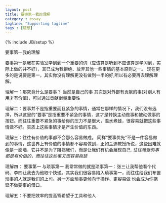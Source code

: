 ```yaml
---
layout: post
title: 要事第一我的理解
category : essay
tagline: "Supporting tagline"
tags : [随想]
---
```

{% include JB/setup %}

要事第一我的理解

要事第一是我在实验室学到到一个重要的词（应该算是听到不应该算是学习到，实际上做的并不好），其已成为我拒绝、放弃其他一些事情的基本原则之一。 现在更多的是说要是第一，其实你没有理解更没有做到一半的好,所以有必要再去理解理解。

理解一：那究竟什么是要事？ 当然是自己的事
其次是对外部有贡献的事(对别人有用才有价值)，可以通过贡献衡量重要性

理解二：要事并不是指重要而且紧急的事情，通常在那样的情况下，我们没有选择，所以这里的“要事”是指重要不紧急的事情，这才是转换主动做事和被动做事的按钮。而往往重要不紧急的事给你的压力不是很大，温水煮蛙，很容易就把这些事情做不好。实质上这些事情才是产生价值的东西。

理解三：往往有价值的事都不会那么容易做成。 同样“要事优先”不是一件容易做到的事情，这世界上有价值的事情都不容易做到，正如兰迪教授所说，这些困难就像是一面墙，它并不是为了阻挡我们，而是让我们有机会展现自己. *往往难做的事都是有价值的，而往往这些事又很容易拖延*

理解四： 要事第一 与琐事第一 
我常常做的就是琐事第一：张三让我帮他看个代码、李四让我去为他取个快递。其实我们很容易陷入琐事第一，而往往给我们布置琐事的人就是我们的上司。另一方面琐事更倾向于操作、更容易做  也会成为你拖延不做要事的借口。


理解五：不要把效率的提高寄希望于工具和他人
